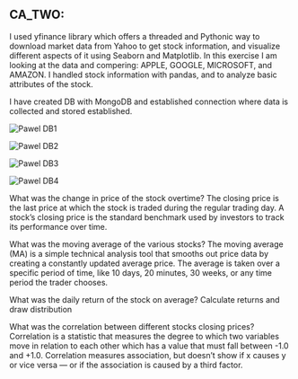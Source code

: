 
CA_TWO: 
-------------------------------------------------------------------------------------------------------------------------------------------------------------------------

I used yfinance library which offers a threaded and Pythonic way to download market data from Yahoo to get stock information, and visualize different aspects of it using Seaborn and Matplotlib. 
In this exercise I am looking at the data and compering: APPLE, GOOGLE, MICROSOFT, and AMAZON. 
I handled stock information with pandas, and to analyze basic attributes of the stock. 

I have created DB with MongoDB and established connection where data is collected and stored established. 

![Pawel DB1](https://user-images.githubusercontent.com/102731408/208415693-13c374a6-6d30-4ce9-a27a-0dcb98246bba.png)

![Pawel DB2](https://user-images.githubusercontent.com/102731408/208415748-177da95e-4d28-4e2f-8d86-1c4db56180d9.png)

![Pawel DB3](https://user-images.githubusercontent.com/102731408/208415769-ba503c38-6e20-4488-a5b4-08562fe68e4a.png)

![Pawel DB4](https://user-images.githubusercontent.com/102731408/208415801-2d8ba2bd-f488-4713-9985-e44aa2bf674e.png)


What was the change in price of the stock overtime?
The closing price is the last price at which the stock is traded during the regular trading day. A stock’s closing price is the standard benchmark used by investors to track its performance over time.


What was the moving average of the various stocks?
The moving average (MA) is a simple technical analysis tool that smooths out price data by creating a constantly updated average price. The average is taken over a specific period of time, like 10 days, 20 minutes, 30 weeks, or any time period the trader chooses.



What was the daily return of the stock on average?
Calculate returns and draw distribution


What was the correlation between different stocks closing prices?
Correlation is a statistic that measures the degree to which two variables move in relation to each other which has a value that must fall between -1.0 and +1.0. Correlation measures association, but doesn’t show if x causes y or vice versa — or if the association is caused by a third factor.




